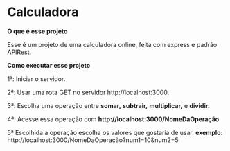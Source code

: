 # Calculadora

**O que é esse projeto**

Esse é um projeto de uma calculadora online, feita com express e padrão APIRest.

**Como executar esse projeto**

1ª: Iniciar o servidor.

2ª: Usar uma rota GET no servidor http://localhost:3000.

3ª: Escolha uma operação entre **somar,** **subtrair,** **multiplicar,** e **dividir.**

4ª: Acesse essa operação com **http://localhost:3000/NomeDaOperação**

5ª  Escolhida a operação escolha os valores que gostaria de usar. **exemplo:** http://localhost:3000/NomeDaOperação?num1=10&num2=5

